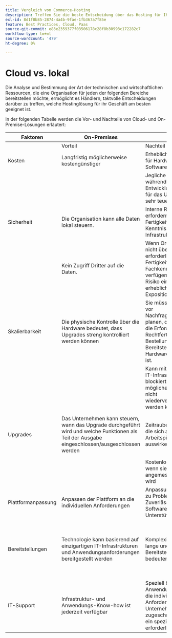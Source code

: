 ```yaml
---
title: Vergleich von Commerce-Hosting
description: Treffen Sie die beste Entscheidung über das Hosting für Ihr E-Commerce-Projekt, indem Sie sich diese Vergleichstabelle ansehen.
exl-id: 8d1f0b85-2874-4a4b-9fae-1fb367a7f85e
feature: Best Practices, Cloud, Paas
source-git-commit: e83e2359377f03506178c28f8b30993c172282c7
workflow-type: tm+mt
source-wordcount: '479'
ht-degree: 0%

---
```


# Cloud vs. lokal

Die Analyse und Bestimmung der Art der technischen und wirtschaftlichen Ressourcen, die eine Organisation für jeden der folgenden Bereiche bereitstellen möchte, ermöglicht es Händlern, taktvolle Entscheidungen darüber zu treffen, welche Hostinglösung für ihr Geschäft am besten geeignet ist.

In der folgenden Tabelle werden die Vor- und Nachteile von Cloud- und On-Premise-Lösungen erläutert:

<table>
    <thead>
        <tr>
            <th>Faktoren</th>
            <th>On-Premises</th>
            <th></th>
            <th>Cloud</th>
            <th></th>
        </tr>
    </thead>
    <tbody>
        <tr>
            <td></td>
            <td>Vorteil</td>
            <td>Nachteil</td>
            <td>Vorteil</td>
            <td>Nachteil</td>
        </tr>
        <tr>
            <td>Kosten</td>
            <td>Langfristig möglicherweise kostengünstiger</td>
            <td>Erhebliche Vorkosten für Hardware und Software (Cap-ex).</td>
            <td>Vorhersehbare Abonnementpreise.</td>
            <td>Es ist eine langfristige Kostenprojektion erforderlich.</td>
        </tr>
        <tr>
            <td></td>
            <td></td>
            <td>Jegliche Fehler während der Entwicklung können für das Unternehmen sehr teuer sein.</td>
            <td>Die Kosten können mit Op-ex und ohne vorherige Hardware-/Softwareinvestition veranschlagt werden.</td>
            <td>Lizenzkosten können Hardwareeinsparungen reduzieren</td>
        </tr>
        <tr>
            <td>Sicherheit</td>
            <td>Die Organisation kann alle Daten lokal steuern.</td>
            <td>Interne Ressourcen erfordern spezifische Fertigkeiten und Kenntnisse der Infrastruktur.</td>
            <td>Erweiterte Datensicherheit ist für Unternehmen verfügbar und leicht zu handhaben.</td>
            <td>Aggressiv von Hackern angesprochen</td>
        </tr>
        <tr>
            <td></td>
            <td>Kein Zugriff Dritter auf die Daten.</td>
            <td>Wenn Organisationen nicht über die erforderlichen Fertigkeiten und Fachkenntnisse verfügen, besteht das Risiko einer erheblichen Exposition.</td>
            <td></td>
            <td>Auf Daten kann von Drittanbietern zugegriffen werden.</td>
        </tr>
        <tr>
            <td>Skalierbarkeit</td>
            <td>Die physische Kontrolle über die Hardware bedeutet, dass Upgrades streng kontrolliert werden können</td>
            <td>Sie müssen rechtzeitig vor Nachfrageänderungen planen, da die Zeit für die Erforschung, Rechtfertigung, Bestellung und Bereitstellung von Hardware erforderlich ist.</td>
            <td>Cloud-Ressourcen können schnell an die jeweilige Nachfrage angepasst werden</td>
            <td>Kosten eskalieren, wenn die Cloud-Infrastruktur nicht ordnungsgemäß verwaltet und verfolgt wird</td>
        </tr>
        <tr>
            <td></td>
            <td></td>
            <td>Kann mit überhöhter IT-Infrastruktur blockiert werden, die möglicherweise oder nicht wiederverwendet werden kann</td>
            <td></td>
            <td></td>
        </tr>
        <tr>
            <td>Upgrades</td>
            <td>Das Unternehmen kann steuern, wann das Upgrade durchgeführt wird und welche Funktionen als Teil der Ausgabe eingeschlossen/ausgeschlossen werden</td>
            <td>Zeitraubende Übung, die sich auf andere Arbeitspipelines auswirken kann</td>
            <td>Schnelle und kostengünstige Übung mit geringer Auswirkung auf andere Arbeitsströme</td>
            <td>Der SaaS-Anbieter verwaltet das Upgrade. Die Organisation kennt nicht immer die endgültige Ausgabe und die Auswirkungen auf die Site</td>
        </tr>
        <tr>
            <td></td>
            <td></td>
            <td>Kostenlose Übung, wenn sie nicht angemessen verwaltet wird</td>
            <td></td>
            <td></td>
        </tr>
        <tr>
            <td>Plattformanpassung</td>
            <td>Anpassen der Plattform an die individuellen Anforderungen</td>
            <td>Anpassungen können zu Problemen mit der Zuverlässigkeit und Software-Unterstützung führen</td>
            <td>SaaS-Plattformen sind ziemlich stabil. Updates sind iterativ und einfach zu verwalten</td>
            <td>SaaS minimiert die Fähigkeit, die Plattform zu ändern</td>
        </tr>
        <tr>
            <td>Bereitstellungen</td>
            <td>Technologie kann basierend auf einzigartigen IT-Infrastrukturen und Anwendungsanforderungen bereitgestellt werden</td>
            <td>Komplexität kann lange und schwierige Bereitstellungen bedeuten</td>
            <td>SaaS ist zuverlässig und leicht auszuführen.</td>
            <td>Normalerweise wird SaaS auf einen kleinsten gemeinsamen Nenner implementiert, was manchmal zu eingeschränkter Funktionalität führen kann</td>
        </tr>
        <tr>
            <td>IT-Support</td>
            <td>Infrastruktur- und Anwendungs-Know-how ist jederzeit verfügbar</td>
            <td>Speziell bei Anwendungen, die auf die individuellen Anforderungen eines Unternehmens zugeschnitten sind, ist ein spezielles IT-Team erforderlich.</td>
            <td>Die Vorsicht bei der Größenanpassung aufgrund von Cloud-Implementierungen bedeutet, dass die IT-Unterstützung mit weniger Zeit und Aufwand mehr verwalten kann.</td>
            <td>Die Lernkurve für Cloud ist bedeutend und angemessen geschultes Personal ist teuer</td>
        </tr>
    </tbody>
</table>

